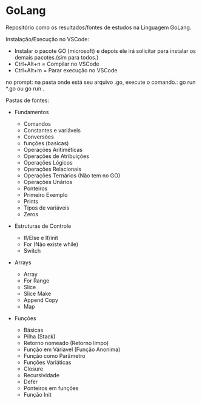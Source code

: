 # GoLang
Repositório como os resultados/fontes de estudos na Linguagem GoLang.

Instalação/Execução no VSCode:
- Instalar o pacote GO (microsoft) e depois ele irá solicitar para instalar os demais pacotes.(sim para todos.)
- Ctrl+Alt+n = Compilar no VSCode
- Ctrl+Alt+m = Parar execução no VSCode

no prompt: 
na pasta onde está seu arquivo .go, execute o comando.:
go run *.go    ou
go run .

Pastas de fontes: 
- Fundamentos
    - Comandos
    - Constantes e variáveis
    - Conversões
    - funções (basicas)
    - Operações Aritiméticas
    - Operações de Atribuições
    - Operações Lógicos
    - Operações Relacionais
    - Operações Ternários (Não tem no GO)
    - Operações Unários
    - Ponteiros
    - Primeiro Exemplo
    - Prints
    - Tipos de variáveis
    - Zeros

- Estruturas de Controle
    - If/Else e If/init
    - For (Não existe while)
    - Switch

- Arrays
    - Array
    - For Range
    - Slice
    - Slice Make
    - Append Copy
    - Map

- Funções
    - Básicas
    - Pilha (Stack)
    - Retorno nomeado (Retorno limpo)
    - Função em Váriavel (Função Anonima)
    - Função como Parâmetro
    - Funções Variáticas
    - Closure
    - Recursividade
    - Defer
    - Ponteiros em funções
    - Função Init


